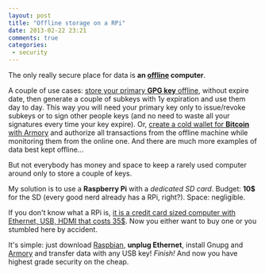 ```yaml
---
layout: post
title: "Offline storage on a RPi"
date: 2013-02-22 23:21
comments: true
categories:
 - security
---
```


The only really secure place for data is **an [offline][airgap] computer**.

A couple of use cases: [store your primary **GPG key** offline][subkeys], without expire date, then generate a couple of subkeys with 1y expiration and use them day to day. This way you will need your primary key only to issue/revoke subkeys or to sign other people keys (and no need to waste all your signatures every time your key expire).
Or, [create a cold wallet for **Bitcoin** with Armory][coldwallet] and authorize all transactions from the offline machine while monitoring them from the online one.
And there are much more examples of data best kept offline...

But not everybody has money and space to keep a rarely used computer around only to store a couple of keys.

My solution is to use a **Raspberry Pi** with a *dedicated SD card*. Budget: **10$** for the SD (every good nerd already has a RPi, right?). Space: negligible.

If you don't know what a RPi is, [it is a credit card sized computer with Ethernet, USB, HDMI that costs 35$][RPi]. Now you either want to buy one or you stumbled here by accident.

It's simple: just download [Raspbian][raspbian], **unplug Ethernet**, install Gnupg and [Armory][armorygist] and transfer data with any USB key! *Finish!* And now you have highest grade security on the cheap.

[subkeys]: http://wiki.debian.org/subkeys
[airgap]: https://en.wikipedia.org/wiki/Air_gap_(networking)
[coldwallet]: http://bitcoinarmory.com/using-offline-wallets-in-armory/
[RPi]: http://www.raspberrypi.org/faqs
[raspbian]: http://www.raspbian.org/
[armorygist]: https://gist.github.com/FiloSottile/3646033
